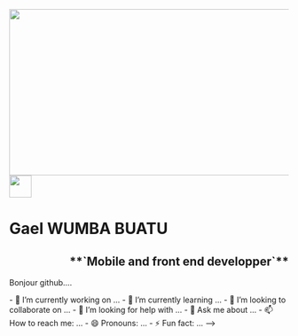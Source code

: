 <img src="https://www.tripwire.com/sites/default/files/Foundational-Activities-for-Secure-Software-Development.jpg" width="600" height="300" />

<div> 
  <img src="https://img.icons8.com/external-victoruler-flat-victoruler/512/external-afro-people-victoruler-flat-victoruler.png" width="40" height="40"/> 
  <h1 align="left">Gael WUMBA BUATU</h1>
  <h2 align="right">**`Mobile and front end developper`**</h2>
</div>



<p>Bonjour github....<p/>
- 🔭 I’m currently working on ...
- 🌱 I’m currently learning ...
- 👯 I’m looking to collaborate on ...
- 🤔 I’m looking for help with ...
- 💬 Ask me about ...
- 📫 How to reach me: ...
- 😄 Pronouns: ...
- ⚡ Fun fact: ...
-->
